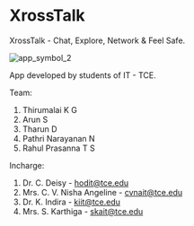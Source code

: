 # XrossTalk
XrossTalk - Chat, Explore, Network &amp; Feel Safe.

![app_symbol_2](https://user-images.githubusercontent.com/73980589/178442232-ff40fffa-0071-4707-ae7f-d88a546ff99b.png)


App developed by students of IT - TCE.

Team:
1. Thirumalai K G
2. Arun S
3. Tharun D
4. Pathri Narayanan N
5. Rahul Prasanna T S


Incharge:
1. Dr. C. Deisy - hodit@tce.edu
2. Mrs. C. V. Nisha Angeline - cvnait@tce.edu
3. Dr. K. Indira - kiit@tce.edu
4. Mrs. S. Karthiga - skait@tce.edu


